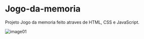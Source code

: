 # Jogo-da-memoria
Projeto Jogo da memoria feito atraves de HTML, CSS e JavaScript.


![image01](https://user-images.githubusercontent.com/106400520/171482817-1a228056-baf4-4da2-8eb3-3f924251dba1.png)
